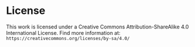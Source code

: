 # License

This work is licensed under a Creative Commons Attribution-ShareAlike 4.0 International License.
Find more information at: `https://creativecommons.org/licenses/by-sa/4.0/`


